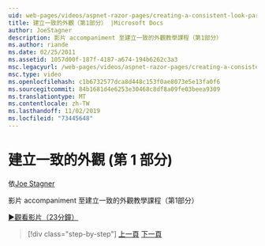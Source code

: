 ```yaml
---
uid: web-pages/videos/aspnet-razor-pages/creating-a-consistent-look-part-1
title: 建立一致的外觀（第1部分） |Microsoft Docs
author: JoeStagner
description: 影片 accompaniment 至建立一致的外觀教學課程（第1部分）
ms.author: riande
ms.date: 02/25/2011
ms.assetid: 1057d00f-187f-4187-a674-194b6262c3a3
msc.legacyurl: /web-pages/videos/aspnet-razor-pages/creating-a-consistent-look-part-1
msc.type: video
ms.openlocfilehash: c1b6732577dca8d448c153f0ae8073e5e13fa0f6
ms.sourcegitcommit: 84b1681d4e6253e30468c8df8a09fe03beea9309
ms.translationtype: MT
ms.contentlocale: zh-TW
ms.lasthandoff: 11/02/2019
ms.locfileid: "73445648"
---
```

# <a name="creating-a-consistent-look-part-1"></a>建立一致的外觀 (第 1 部分)

依[Joe Stagner](https://github.com/JoeStagner)

影片 accompaniment 至建立一致的外觀教學課程（第1部分）

[&#9654;觀看影片（23分鐘）](https://channel9.msdn.com/Blogs/ASP-NET-Site-Videos/creating-a-consistent-look-(part-1))

> [!div class="step-by-step"]
> [上一頁](introduction-to-aspnet-web-programming-using-the-razor-syntax.md)
> [下一頁](creating-a-consistent-look-part-2.md)
